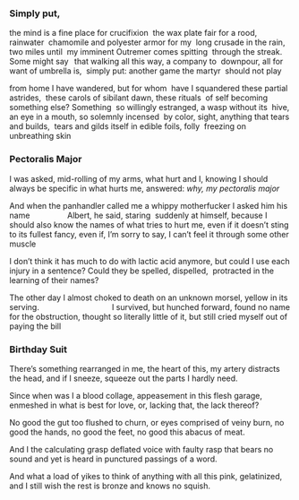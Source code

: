 ### Simply put, 

the mind is a fine place for crucifixion 
the wax plate fair for a rood, rainwater 
chamomile and polyester armor for my 
long crusade in the rain, two miles until 
my imminent Outremer comes spitting 
through the streak. Some might say  
that walking all this way, a company to 
downpour, all for want of umbrella is, 
simply put: another game the martyr 
should not play

from home I have wandered, but for whom 
have I squandered these partial astrides, 
these carols of sibilant dawn, these rituals 
of self becoming something else? Something 
so willingly estranged, a wasp without its 
hive, an eye in a mouth, so solemnly incensed 
by color, sight, anything that tears and builds, 
tears and gilds itself in edible foils, folly 
freezing on unbreathing skin

### Pectoralis Major

I was asked, mid-rolling of my arms,
what hurt and I, knowing I should
always be specific in what hurts me,
answered: _why, my pectoralis major_

And when the panhandler called me
a whippy motherfucker I asked him
his name
&nbsp;&nbsp;&nbsp;&nbsp;&nbsp;&nbsp;&nbsp;&nbsp;&nbsp;&nbsp;&nbsp;&nbsp;&nbsp;&nbsp;&nbsp;&nbsp;Albert, he said, staring 
suddenly at himself, because I 
should also know the names of
what tries to hurt me, even if it
doesn’t sting to its fullest fancy,
even if, I’m sorry to say, I can’t
feel it through some other muscle

I don’t think it has much to do with
lactic acid anymore, but could I
use each injury in a sentence?
Could they be spelled, dispelled, 
protracted in the learning of their names?

The other day I almost choked
to death on an unknown morsel,
yellow in its serving.
&nbsp;&nbsp;&nbsp;&nbsp;&nbsp;&nbsp;&nbsp;&nbsp;&nbsp;&nbsp;&nbsp;&nbsp;&nbsp;&nbsp;&nbsp;&nbsp;&nbsp;&nbsp;&nbsp;&nbsp;&nbsp;&nbsp;&nbsp;&nbsp;&nbsp;&nbsp;&nbsp;&nbsp;&nbsp;&nbsp;&nbsp;&nbsp;I survived,
but hunched forward, found no name
for the obstruction, thought so
literally little of it, but still cried myself
out of paying the bill

### Birthday Suit

There’s something rearranged in me,
the heart of this, my artery
distracts the head, and if I sneeze,
squeeze out the parts I hardly need.
&nbsp;

Since when was I a blood collage,
appeasement in this flesh garage,
enmeshed in what is best for love,
or, lacking that, the lack thereof?
&nbsp;

No good the gut too flushed to churn,
or eyes comprised of veiny burn,
no good the hands, no good the feet,
no good this abacus of meat.
&nbsp;

And I the calculating grasp
deflated voice with faulty rasp
that bears no sound and yet is heard
in punctured passings of a word.
&nbsp;

And what a load of yikes to think
of anything with all this pink,
gelatinized, and I still wish
the rest is bronze and knows no squish.
